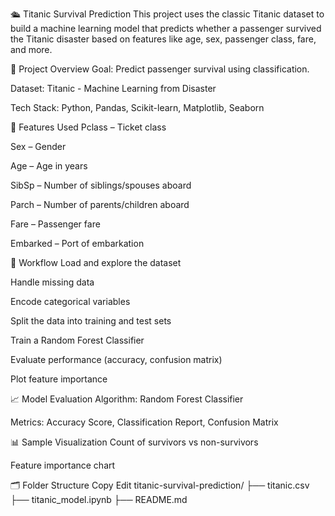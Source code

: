 🛳️ Titanic Survival Prediction
This project uses the classic Titanic dataset to build a machine learning model that predicts whether a passenger survived the Titanic disaster based on features like age, sex, passenger class, fare, and more.

📌 Project Overview
Goal: Predict passenger survival using classification.

Dataset: Titanic - Machine Learning from Disaster

Tech Stack: Python, Pandas, Scikit-learn, Matplotlib, Seaborn

🧠 Features Used
Pclass – Ticket class

Sex – Gender

Age – Age in years

SibSp – Number of siblings/spouses aboard

Parch – Number of parents/children aboard

Fare – Passenger fare

Embarked – Port of embarkation

🚀 Workflow
Load and explore the dataset

Handle missing data

Encode categorical variables

Split the data into training and test sets

Train a Random Forest Classifier

Evaluate performance (accuracy, confusion matrix)

Plot feature importance

📈 Model Evaluation
Algorithm: Random Forest Classifier

Metrics: Accuracy Score, Classification Report, Confusion Matrix

📊 Sample Visualization
Count of survivors vs non-survivors

Feature importance chart

🗂️ Folder Structure
Copy
Edit
titanic-survival-prediction/
├── titanic.csv
├── titanic_model.ipynb
├── README.md
